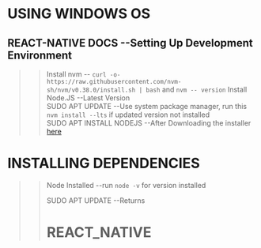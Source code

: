 # USING WINDOWS OS
## REACT-NATIVE DOCS --Setting Up Development Environment<br>
>> Install nvm -- ```curl -o- https://raw.githubusercontent.com/nvm-sh/nvm/v0.38.0/install.sh | bash``` and ```nvm -- version```
>> Install Node.JS --Latest Version<br>
>> SUDO APT UPDATE --Use system package manager, run this ```nvm install --lts``` if updated version not installed<br>
>> SUDO APT INSTALL NODEJS --After Downloading the installer [here](https://nodejs.org/en/download/current) 
# INSTALLING DEPENDENCIES
>> Node Installed --run ```node -v``` for version installed<br>
>> 
>> SUDO APT UPDATE --Returns
>> # REACT_NATIVE
